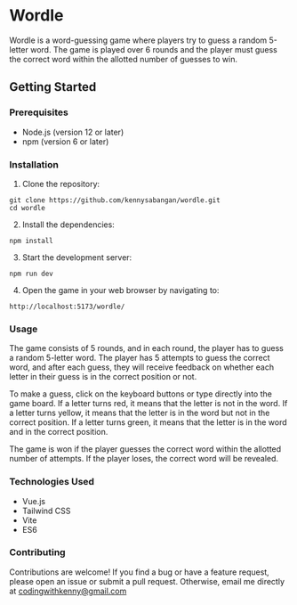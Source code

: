 # Wordle

Wordle is a word-guessing game where players try to guess a random 5-letter word. The game is played over 6 rounds and the player must guess the correct word within the allotted number of guesses to win.

## Getting Started
### Prerequisites
* Node.js (version 12 or later)
* npm (version 6 or later)
### Installation
1. Clone the repository:

```
git clone https://github.com/kennysabangan/wordle.git
cd wordle
```

2. Install the dependencies:
```
npm install
```

3. Start the development server:
```
npm run dev
```

4. Open the game in your web browser by navigating to:
```
http://localhost:5173/wordle/
```

### Usage
The game consists of 5 rounds, and in each round, the player has to guess a random 5-letter word. The player has 5 attempts to guess the correct word, and after each guess, they will receive feedback on whether each letter in their guess is in the correct position or not.

To make a guess, click on the keyboard buttons or type directly into the game board. If a letter turns red, it means that the letter is not in the word. If a letter turns yellow, it means that the letter is in the word but not in the correct position. If a letter turns green, it means that the letter is in the word and in the correct position.

The game is won if the player guesses the correct word within the allotted number of attempts. If the player loses, the correct word will be revealed.

### Technologies Used
* Vue.js
* Tailwind CSS
* Vite
* ES6

### Contributing
Contributions are welcome! If you find a bug or have a feature request, please open an issue or submit a pull request. Otherwise, email me directly at codingwithkenny@gmail.com
